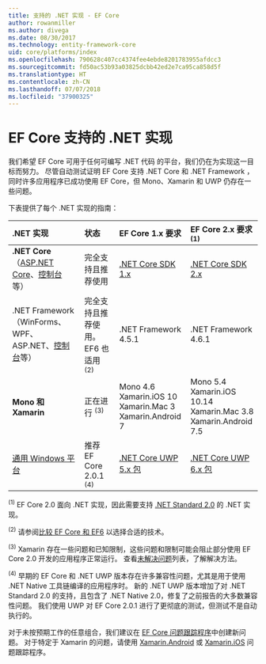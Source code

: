 ```yaml
---
title: 支持的 .NET 实现 - EF Core
author: rowanmiller
ms.author: divega
ms.date: 08/30/2017
ms.technology: entity-framework-core
uid: core/platforms/index
ms.openlocfilehash: 790628c407cc4374fee4ebde8201783955afdcc3
ms.sourcegitcommit: fd50ac53b93a03825dcbb42ed2e7ca95ca858d5f
ms.translationtype: HT
ms.contentlocale: zh-CN
ms.lasthandoff: 07/07/2018
ms.locfileid: "37900325"
---
```

# <a name="net-implementations-supported-by-ef-core"></a>EF Core 支持的 .NET 实现

我们希望 EF Core 可用于任何可编写 .NET 代码 的平台，我们仍在为实现这一目标而努力。 尽管自动测试证明 EF Core 支持 .NET Core 和 .NET Framework ，同时许多应用程序已成功使用 EF Core，但 Mono、Xamarin 和 UWP 仍存在一些问题。

下表提供了每个 .NET 实现的指南：

| .NET 实现                                                                                                  | 状态                                                             | EF Core 1.x 要求                                                                                | EF Core 2.x 要求 <sup>(1)</sup>                                                                 |
|:---------------------------------------------------------------------------------------------------------------------|:-------------------------------------------------------------------|:--------------------------------------------------------------------------------------------------------|:--------------------------------------------------------------------------------------------------------|
| **.NET Core**（[ASP.NET Core](../get-started/aspnetcore/index.md)、[控制台](../get-started/netcore/index.md) 等） | 完全支持且推荐使用                                    | [.NET Core SDK 1.x](https://www.microsoft.com/net/core/)                                                | [.NET Core SDK 2.x](https://www.microsoft.com/net/core/)                                                |
| .NET Framework（WinForms、WPF、ASP.NET、[控制台](../get-started/full-dotnet/index.md)等）                    | 完全支持且推荐使用。 EF6 也适用 <sup>(2)</sup> | .NET Framework 4.5.1                                                                                    | .NET Framework 4.6.1                                                                                    |
| **Mono 和 Xamarin**                                                                                                   | 正在进行 <sup>(3)</sup>                                         | Mono 4.6 <br/> Xamarin.iOS 10 <br/> Xamarin.Mac 3 <br/> Xamarin.Android 7                               | Mono 5.4 <br/> Xamarin.iOS 10.14 <br/> Xamarin.Mac 3.8 <br/> Xamarin.Android 7.5                        |
| [通用 Windows 平台](../get-started/uwp/index.md)                                                        | 推荐 EF Core 2.0.1 <sup>(4)</sup>                           | [.NET Core UWP 5.x 包](https://www.nuget.org/packages/Microsoft.NETCore.UniversalWindowsPlatform/) | [.NET Core UWP 6.x 包](https://www.nuget.org/packages/Microsoft.NETCore.UniversalWindowsPlatform/) |

<sup>(1)</sup> EF Core 2.0 面向 .NET 实现，因此需要支持 [.NET Standard 2.0](https://docs.microsoft.com/dotnet/standard/net-standard) 的 .NET 实现。

<sup>(2)</sup> 请参阅[比较 EF Core 和 EF6](../../efcore-and-ef6/index.md) 以选择合适的技术。

<sup>(3)</sup> Xamarin 存在一些问题和已知限制，这些问题和限制可能会阻止部分使用 EF Core 2.0 开发的应用程序正常运行。 查看[未解决问题](https://github.com/aspnet/entityframeworkCore/issues?q=is%3Aopen+is%3Aissue+label%3Aarea-xamarin)列表，了解解决方法。

<sup>(4)</sup> 早期的 EF Core 和 .NET UWP 版本存在许多兼容性问题，尤其是用于使用 .NET Native 工具链编译的应用程序时。 新的 .NET UWP 版本增加了对 .NET Standard 2.0 的支持，且包含了 .NET Native 2.0，修复了之前报告的大多数兼容性问题。 我们使用 UWP 对 EF Core 2.0.1 进行了更彻底的测试，但测试不是自动执行的。

对于未按预期工作的任意组合，我们建议在 [EF Core 问题跟踪程序](https://github.com/aspnet/entityframeworkcore/issues/new)中创建新问题。 对于特定于 Xamarin 的问题，请使用 [Xamarin.Android](https://github.com/xamarin/xamarin-android/issues/new) 或 [Xamarin.iOS](https://github.com/xamarin/xamarin-macios/issues/new) 问题跟踪程序。
